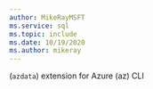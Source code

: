```yaml
---
author: MikeRayMSFT
ms.service: sql
ms.topic: include
ms.date: 10/19/2020
ms.author: mikeray
---
```


(`azdata`) extension for Azure (az) CLI
